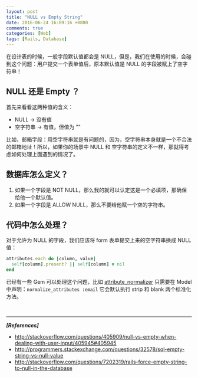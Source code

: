 ```yaml
---
layout: post
title: "NULL vs Empty String"
date: 2016-06-24 16:09:16 +0800
comments: true
categories: [Web]
tags: [Rails, Database]
---
```

在设计表的时候，一般字段默认值都会是 NULL，但是，我们在使用的时候，会碰到这个问题：用户提交一个表单值后，原本默认值是 NULL 的字段被赋上了空字符串！

## NULL 还是 Empty ？

首先来看看这两种值的含义：

* NULL -> 没有值
* 空字符串 -> 有值，但值为 ""

比如，邮箱字段：用空字符串就是有问题的，因为，空字符串本身就是一个不合法的邮箱地址！所以，如果你的场景中 NULL 和 空字符串的定义不一样，那就得考虑如何处理上面遇到的情况了。

## 数据库怎么定义？

1. 如果一个字段是 NOT NULL，那么我的就可以认定这是一个必填项，那确保给他一个默认值。
2. 如果一个字段是 ALLOW NULL，那么不要给他赋一个空的字符串。

## 代码中怎么处理？

对于允许为 NULL 的字段，我们应该将 form 表单提交上来的空字符串换成 NULL 值：

``` ruby
attributes.each do |column, value|
  self[column].present? || self[column] = nil
end
```

已经有一些 Gem 可以处理这个问题，比如 [attribute_normalizer](https://github.com/mdeering/attribute_normalizer) 只需要在 Model 中声明：`normalize_attributes :email` 它会默认执行 strip 和 blank 两个标准化方法。

<br />

---

_**[References]**_

* http://stackoverflow.com/questions/405909/null-vs-empty-when-dealing-with-user-input/405945#405945
* http://programmers.stackexchange.com/questions/32578/sql-empty-string-vs-null-value
* http://stackoverflow.com/questions/7202319/rails-force-empty-string-to-null-in-the-database
